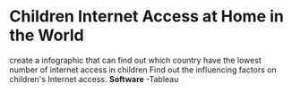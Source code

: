 # Children Internet Access at Home in the World
create a infographic that can find out which country have the lowest number of internet access in children
Find out the influencing factors on children's Internet access.
**Software**
-Tableau
